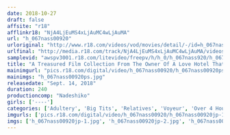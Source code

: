 ```yaml
---
date: 2018-10-27
draft: false
affsite: "r18"
afflinkr18: "NjA4LjEuMS4xLjAuMC4wLjAuMA"
url: "h_067nass00920"
urloriginal: "http://www.r18.com/videos/vod/movies/detail/-/id=h_067nass00920"
urlfinal: "http://media.r18.com/track/NjA4LjEuMS4xLjAuMC4wLjAuMA/videos/vod/movies/detail/-/id=h_067nass00920"
samplevid: "awspv3001.r18.com/litevideo/freepv/h/h_0/h_067nass920/h_067nass920_dmb_w.mp4"
title: "A Treasured Film Collection From The Owner Of A Love Hotel That Went Out Of Business Peeping Videos Of The Cummings And Goings Of Men And Women Filmed From Hidden Cameras Installed In The Ceilings And Walls And One Way Mirrors 4 Hours/17 Couples"
mainimgurl: "pics.r18.com/digital/video/h_067nass00920/h_067nass00920ps.jpg"
mainimgs: "h_067nass00920ps.jpg"
releasedate: "Sept. 14, 2018"
duration: 240
productioncomp: "Nadeshiko"
girls: ['----']
categories: ['Adultery', 'Big Tits', 'Relatives', 'Voyeur', 'Over 4 Hours', 'Hi-Def']
imgurls: ['pics.r18.com/digital/video/h_067nass00920/h_067nass00920jp-1.jpg', 'pics.r18.com/digital/video/h_067nass00920/h_067nass00920jp-2.jpg', 'pics.r18.com/digital/video/h_067nass00920/h_067nass00920jp-3.jpg', 'pics.r18.com/digital/video/h_067nass00920/h_067nass00920jp-4.jpg', 'pics.r18.com/digital/video/h_067nass00920/h_067nass00920jp-5.jpg', 'pics.r18.com/digital/video/h_067nass00920/h_067nass00920jp-6.jpg', 'pics.r18.com/digital/video/h_067nass00920/h_067nass00920jp-7.jpg', 'pics.r18.com/digital/video/h_067nass00920/h_067nass00920jp-8.jpg', 'pics.r18.com/digital/video/h_067nass00920/h_067nass00920jp-9.jpg', 'pics.r18.com/digital/video/h_067nass00920/h_067nass00920jp-10.jpg', 'pics.r18.com/digital/video/h_067nass00920/h_067nass00920jp-11.jpg', 'pics.r18.com/digital/video/h_067nass00920/h_067nass00920jp-12.jpg', 'pics.r18.com/digital/video/h_067nass00920/h_067nass00920jp-13.jpg', 'pics.r18.com/digital/video/h_067nass00920/h_067nass00920jp-14.jpg', 'pics.r18.com/digital/video/h_067nass00920/h_067nass00920jp-15.jpg', 'pics.r18.com/digital/video/h_067nass00920/h_067nass00920jp-16.jpg', 'pics.r18.com/digital/video/h_067nass00920/h_067nass00920jp-17.jpg', 'pics.r18.com/digital/video/h_067nass00920/h_067nass00920jp-18.jpg', 'pics.r18.com/digital/video/h_067nass00920/h_067nass00920jp-19.jpg', 'pics.r18.com/digital/video/h_067nass00920/h_067nass00920jp-20.jpg']
imgs: ['h_067nass00920jp-1.jpg', 'h_067nass00920jp-2.jpg', 'h_067nass00920jp-3.jpg', 'h_067nass00920jp-4.jpg', 'h_067nass00920jp-5.jpg', 'h_067nass00920jp-6.jpg', 'h_067nass00920jp-7.jpg', 'h_067nass00920jp-8.jpg', 'h_067nass00920jp-9.jpg', 'h_067nass00920jp-10.jpg', 'h_067nass00920jp-11.jpg', 'h_067nass00920jp-12.jpg', 'h_067nass00920jp-13.jpg', 'h_067nass00920jp-14.jpg', 'h_067nass00920jp-15.jpg', 'h_067nass00920jp-16.jpg', 'h_067nass00920jp-17.jpg', 'h_067nass00920jp-18.jpg', 'h_067nass00920jp-19.jpg', 'h_067nass00920jp-20.jpg']
---
```

